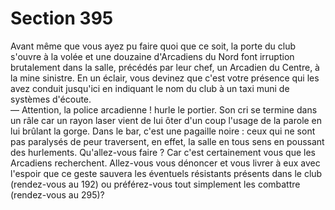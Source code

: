 # Section 395

Avant même que vous ayez pu faire quoi que ce soit, la porte du 
club s'ouvre à la volée et une douzaine d'Arcadiens du Nord font 
irruption brutalement dans la salle, précédés par leur chef, un 
Arcadien du Centre, à la mine sinistre. En un éclair, vous devinez 
que c'est votre présence qui les avez conduit jusqu'ici en 
indiquant le nom du club à un taxi muni de systèmes d'écoute.  
— Attention, la police arcadienne ! hurle le portier. Son cri se 
termine dans un râle car un rayon laser vient de lui ôter d'un 
coup l'usage de la parole en lui brûlant la gorge. Dans le bar, c'est 
une pagaille noire : ceux qui ne sont pas paralysés de peur 
traversent, en effet, la salle en tous sens en poussant des 
hurlements. Qu'allez-vous faire ? Car c'est certainement vous que 
les Arcadiens recherchent. Allez-vous vous dénoncer et vous 
livrer à eux avec l'espoir que ce geste sauvera les éventuels 
résistants présents dans le club (rendez-vous au 192) ou 
préférez-vous tout simplement les combattre (rendez-vous au 
295)?